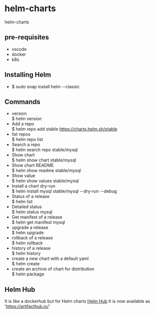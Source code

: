 # helm-charts
helm-charts

## pre-requisites
- vscode
- docker
- k8s

## Installing Helm
- $ sudo snap install helm --classic

## Commands
- version </br> $ helm version
- Add a repo </br> $ helm repo add stable https://charts.helm.sh/stable
- list repos </br> $ helm repo list
- Search a repo </br> $ helm search repo stable/mysql
- Show chart </br> $ helm show chart stable/mysql
- Show chart README </br> $ helm show readme stable/mysql
- Show value </br> $ helm show values stable/mysql
- Install a chart dry-run </br> $ helm install mysql stable/mysql --dry-run --debug
- Status of a release </br> $ helm list
- Detailed status</br> $ helm status mysql
- Get manifest of a release </br> $ helm get manifest mysql
- upgrade a release </br> $ helm upgrade
- rollback of a release </br> $ helm rollback
- history of a release </br> $ helm history
- create a new chart with a default yaml </br> $ helm create
- create an archive of chart for distribution </br> $ helm package

## Helm Hub
It is like a dockerhub but for Helm charts
[Helm Hub](https://hub.helm.sh)
It is now available as 'https://artifacthub.io/'

